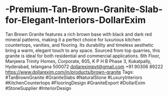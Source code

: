 # -Premium-Tan-Brown-Granite-Slab-for-Elegant-Interiors-DollarExim
Tan Brown Granite features a rich brown base with black and dark red mineral patterns, making it a perfect choice for luxurious kitchen countertops, vanities, and flooring. Its durability and timeless aesthetic bring a warm, elegant touch to any space. Sourced from top quarries, this granite is ideal for both residential and commercial applications.
6th Floor, Manjeera Trinity Homes, Corporate, 605, K P H B Phase 3, Kukatpally, Hyderabad, telangana 500072
dollareximpvt@gmail.com
+91 90306 89222
https://www.dollarexim.com/in/products/brown-granite
Tags:
 #TanBrownGranite #GraniteSlabs #NaturalStone #LuxuryInteriors #KitchenCountertops #FlooringDesign #GraniteExport #DollarExim #StoneSupplier #InteriorDesign
 
